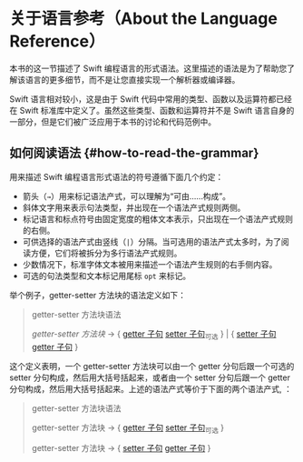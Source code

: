 # 关于语言参考（About the Language Reference）

本书的这一节描述了 Swift 编程语言的形式语法。这里描述的语法是为了帮助您了解该语言的更多细节，而不是让您直接实现一个解析器或编译器。

Swift 语言相对较小，这是由于 Swift 代码中常用的类型、函数以及运算符都已经在 Swift 标准库中定义了。虽然这些类型、函数和运算符并不是 Swift 语言自身的一部分，但是它们被广泛应用于本书的讨论和代码范例中。

## 如何阅读语法 {#how-to-read-the-grammar}

用来描述 Swift 编程语言形式语法的符号遵循下面几个约定：

-  箭头（`→`）用来标记语法产式，可以理解为“可由……构成”。
-  斜体文字用来表示句法类型，并出现在一个语法产式规则两侧。
-  标记语言和标点符号由固定宽度的粗体文本表示，只出现在一个语法产式规则的右侧。
-  可供选择的语法产式由竖线（`|`）分隔。当可选用的语法产式太多时，为了阅读方便，它们将被拆分为多行语法产式规则。
-  少数情况下，标准字体文本被用来描述一个语法产生规则的右手侧内容。
-  可选的句法类型和文本标记用尾标 `opt` 来标记。

举个例子，getter-setter 方法块的语法定义如下：

> getter-setter 方法块语法
> 
> *getter-setter 方法块* → { [getter 子句](./06_Declarations.md#getter-clause) [setter 子句](./06_Declarations.md#setter-clause)<sub>可选</sub> } | { [setter 子句](./06_Declarations.md#setter-clause) [getter 子句](./06_Declarations.md#getter-clause) }

这个定义表明，一个 getter-setter 方法块可以由一个 getter 分句后跟一个可选的 setter 分句构成，然后用大括号括起来，或者由一个 setter 分句后跟一个 getter 分句构成，然后用大括号括起来。上述的语法产式等价于下面的两个语法产式, ：

> getter-setter 方法块语法
> 
> getter-setter 方法块 → { [getter 子句](./06_Declarations.md#getter-clause) [setter 子句](./06_Declarations.md#setter-clause)<sub>可选</sub> }
> 
> getter-setter 方法块 → { [setter 子句](./06_Declarations.md#setter-clause) [getter 子句](./06_Declarations.md#getter-clause) }
> 

